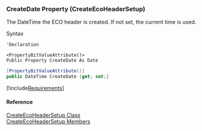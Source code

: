 ﻿### CreateDate Property (CreateEcoHeaderSetup)

The DateTime the ECO header is created. If not set, the current time is used.

Syntax

```vbnet
'Declaration

<PropertyBitValueAttribute()>
Public Property CreateDate As Date
```

```csharp
[PropertyBitValueAttribute()]
public DateTime CreateDate {get; set;}
```

[!include[Requirements](../partials/requirements.md)]

#### Reference

[CreateEcoHeaderSetup Class](FChoice.Toolkits.Clarify~FChoice.Toolkits.Clarify.DepotRepair.CreateEcoHeaderSetup.md)  
[CreateEcoHeaderSetup Members](FChoice.Toolkits.Clarify~FChoice.Toolkits.Clarify.DepotRepair.CreateEcoHeaderSetup_members.md)